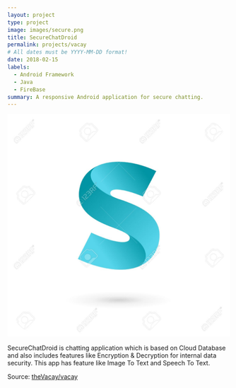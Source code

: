 ```yaml
---
layout: project
type: project
image: images/secure.png
title: SecureChatDroid
permalink: projects/vacay
# All dates must be YYYY-MM-DD format!
date: 2018-02-15
labels:
  - Android Framework
  - Java
  - FireBase
summary: A responsive Android application for secure chatting.
---
```


<img class="ui medium right floated rounded image" src="../images/secure.png">

SecureChatDroid is chatting application which is based on Cloud Database and also includes features like Encryption & Decryption for internal data security. This app has feature like Image To Text and Speech To Text. 
 
Source: <a href="https://github.com/beinganonymous/SecureChatDroid"><i class="large github icon"></i>theVacay/vacay</a>
